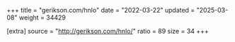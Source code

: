 +++
title = "gerikson.com/hnlo"
date = "2022-03-22"
updated = "2025-03-08"
weight = 34429

[extra]
source = "http://gerikson.com/hnlo/"
ratio = 89
size = 34
+++
